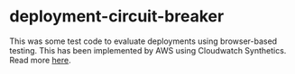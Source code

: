 # deployment-circuit-breaker

This was some test code to evaluate deployments using browser-based testing. This has been implemented by AWS using Cloudwatch Synthetics. Read more [here](https://aws.amazon.com/blogs/mt/visual-monitoring-of-applications-with-amazon-cloudwatch-synthetics/).
